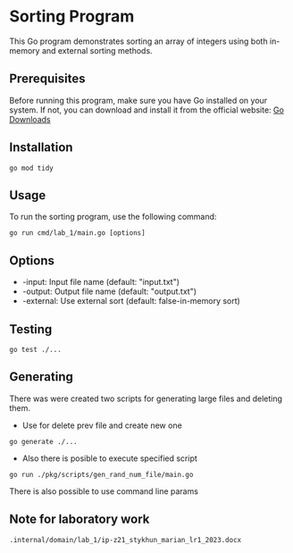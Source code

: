 # Sorting Program

This Go program demonstrates sorting an array of integers using both in-memory and external sorting methods.

## Prerequisites

Before running this program, make sure you have Go installed on your system. If not, you can download and install it from the official website: [Go Downloads](https://golang.org/dl/)

## Installation

```
go mod tidy  
```


## Usage

To run the sorting program, use the following command:
```
go run cmd/lab_1/main.go [options]
```

## Options

- -input: Input file name (default: "input.txt")
- -output: Output file name (default: "output.txt")
- -external: Use external sort (default: false-in-memory sort)

## Testing
```
go test ./...
```
## Generating

There was were created two scripts for generating large files and deleting them.

- Use for delete prev file and create new one
```
go generate ./...
```

- Also there is posible to execute specified script
```
go run ./pkg/scripts/gen_rand_num_file/main.go
```
There is also possible to use command line params

## Note for laboratory work
```
.internal/domain/lab_1/ip-z21_stykhun_marian_lr1_2023.docx
```